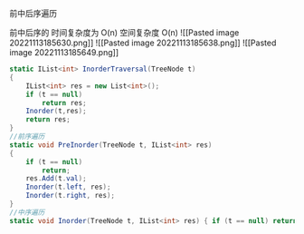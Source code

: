 前中后序遍历

前中后序的 时间复杂度为 O(n) 空间复杂度 O(n)
![[Pasted image 20221113185630.png]]
![[Pasted image 20221113185638.png]]
![[Pasted image 20221113185649.png]]
```C#
static IList<int> InorderTraversal(TreeNode t) 
{ 
	IList<int> res = new List<int>();
	if (t == null) 
		return res;
	Inorder(t,res);
	return res; 
} 
//前序遍历 
static void PreInorder(TreeNode t, IList<int> res) 
{ 
	if (t == null) 
		return;
	res.Add(t.val);
	Inorder(t.left, res); 
	Inorder(t.right, res); 
} 
//中序遍历 
static void Inorder(TreeNode t, IList<int> res) { if (t == null) return; Inorder(t.left,res); res.Add(t.val); Inorder(t.right,res); } //后序遍历 static void AfterInorder(TreeNode t, IList<int> res) { if (t == null) return; Inorder(t.left, res); Inorder(t.right, res); res.Add(t.val); }
```